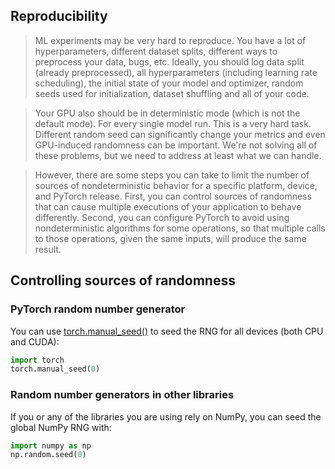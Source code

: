 ## Reproducibility

> ML experiments may be very hard to reproduce. You have a lot of hyperparameters, different dataset splits, different ways to preprocess your data, bugs, etc. Ideally, you should log data split (already preprocessed), all hyperparameters (including learning rate scheduling), the initial state of your model and optimizer, random seeds used for initialization, dataset shuffling and all of your code. 

> Your GPU also should be in deterministic mode (which is not the default mode). For every single model run. This is a very hard task. Different random seed can significantly change your metrics and even GPU-induced randomness can be important. We're not solving all of these problems, but we need to address at least what we can handle.

> However, there are some steps you can take to limit the number of sources of nondeterministic behavior for a specific platform, device, and PyTorch release. First, you can control sources of randomness that can cause multiple executions of your application to behave differently. Second, you can configure PyTorch to avoid using nondeterministic algorithms for some operations, so that multiple calls to those operations, given the same inputs, will produce the same result.

## Controlling sources of randomness

### PyTorch random number generator

You can use [torch.manual_seed()](https://pytorch.org/docs/stable/generated/torch.manual_seed.html#torch.manual_seed) to seed the RNG for all devices (both CPU and CUDA):

```python
import torch
torch.manual_seed(0)
```
### Random number generators in other libraries

If you or any of the libraries you are using rely on NumPy, you can seed the global NumPy RNG with:

```python
import numpy as np
np.random.seed(0)
```


